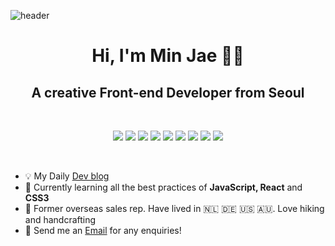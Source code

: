 ![header](https://capsule-render.vercel.app/api?type=wave&color=gradient&height=180&&fontSize=40)

<h1 align="center">Hi, I'm Min Jae 👋🏻 </h1>
<h2 align="center">A creative Front-end Developer from Seoul</h2>
<br />

<span align="center">
  
![](https://img.shields.io/badge/JavaScript-F7DF1E?style=flat-square)
![](https://img.shields.io/badge/TypeScript-007ACC?style=flat-square)
![](https://img.shields.io/badge/React-60DAFB?style=flat-square)
![](https://img.shields.io/badge/Redux-764ABC?style=flat-square)
![](https://img.shields.io/badge/Sass-CC6699?style=flat-square)
![](https://img.shields.io/badge/StyledComponents-E97A7D?style=flat-square)
![](https://img.shields.io/badge/Node.js-3C873A?style=flat-square)
![](https://img.shields.io/badge/Mysql-00758F?style=flat-square)
![](https://img.shields.io/badge/AWS-F29111?style=flat-square)

</span>
<br />

- 💡  My Daily <a href="https://velog.io/@minjae-mj">Dev blog</a>
- 🌱  Currently learning all the best practices of <b>JavaScript, React</b> and <b>CSS3</b>
- 🙉  Former overseas sales rep. Have lived in 🇳🇱 🇩🇪 🇺🇸 🇦🇺. Love hiking and handcrafting
- 📩  Send me an <a href="mailto:dearmin27@gmail.com">Email</a> for any enquiries!
<br />
